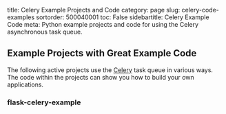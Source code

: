 title: Celery Example Projects and Code
category: page
slug: celery-code-examples
sortorder: 500040001
toc: False
sidebartitle: Celery Example Code
meta: Python example projects and code for using the Celery asynchronous task queue.


## Example Projects with Great Example Code
The following active projects use the [Celery](/celery.html) task queue
in various ways. The code within the projects can show you how to build
your own applications.


### flask-celery-example

